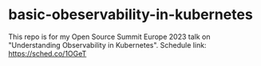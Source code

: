 # basic-obeservability-in-kubernetes
This repo is for my Open Source Summit Europe 2023 talk on "Understanding Observability in Kubernetes". Schedule link: https://sched.co/1OGeT
